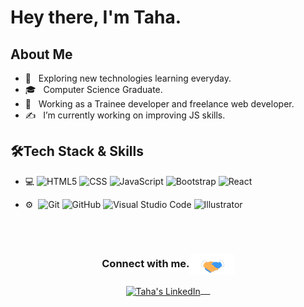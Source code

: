 <h1>Hey there, I'm Taha.</h1>
<!--   <img src="https://github.com/mtahashahid/mtahashahid/blob/main/Assets/Hi.gif" width="25px"> -->

<h2>About Me</h2>

- 🤔 &nbsp; Exploring new technologies learning everyday.
- 🎓 &nbsp; Computer Science Graduate.
- 💼 &nbsp; Working as a Trainee developer and freelance web developer.
- ✍️ &nbsp; I’m currently working on improving JS skills.

<h2>🛠Tech Stack & Skills</h2>

- 💻
  ![HTML5](https://img.shields.io/badge/-HTML5-333333?style=flat&logo=HTML5)
  ![CSS](https://img.shields.io/badge/-CSS-333333?style=flat&logo=CSS3&logoColor=1572B6)
  ![JavaScript](https://img.shields.io/badge/-JavaScript-333333?style=flat&logo=javascript)
  ![Bootstrap](https://img.shields.io/badge/-Bootstrap-333333?style=flat&logo=bootstrap&logoColor=563D7C)
  ![React](https://img.shields.io/badge/-React-333333?style=flat&logo=react)

- ⚙️&nbsp;
  ![Git](https://img.shields.io/badge/-Git-333333?style=flat&logo=git)
  ![GitHub](https://img.shields.io/badge/-GitHub-333333?style=flat&logo=github)
  ![Visual Studio Code](https://img.shields.io/badge/-Visual%20Studio%20Code-333333?style=flat&logo=visual-studio-code&logoColor=007ACC) 
  ![Illustrator](https://img.shields.io/badge/-Illustrator-333333?style=flat&logo=adobe-illustrator)

<br/>
<br/>
<div align="center">
  <h3 align="center">Connect with me.<img align="center" src="https://github.com/mtahashahid/mtahashahid/blob/main/Assets/Handshake.gif" height="33px" /></h3> 
</div>
<p align="center">
 <a href="https://www.linkedin.com/in/muhammad-taha-857a42180/" target="blank">
  <img align="center" alt="Taha's LinkedIn" width="30px" src="https://www.vectorlogo.zone/logos/linkedin/linkedin-icon.svg" /> &nbsp; &nbsp;
 </a>
<!--    <a href="https://twitter.com/muhammad_taha23" target="blank">
  <img align="center" alt="Taha's Twitter" width="30px" src="https://www.vectorlogo.zone/logos/twitter/twitter-icon.svg" /> &nbsp; &nbsp;
 </a> -->
</p>
